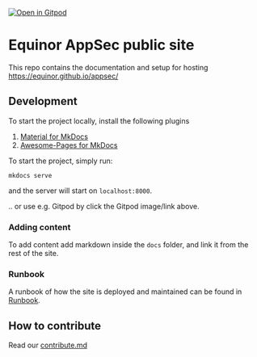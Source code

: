 [![Open in Gitpod](https://gitpod.io/button/open-in-gitpod.svg)](https://gitpod.io/#https://github.com/equinor/appsec)

# Equinor AppSec public site

This repo contains the documentation and setup for hosting https://equinor.github.io/appsec/

## Development
To start the project locally, install the following plugins
1. [Material for MkDocs](https://squidfunk.github.io/mkdocs-material/getting-started/)  
1. [Awesome-Pages for MkDocs](https://github.com/lukasgeiter/mkdocs-awesome-pages-plugin)   

To start the project, simply run:
```
mkdocs serve
```
and the server will start on `localhost:8000`.

.. or use e.g. Gitpod by click the Gitpod image/link above.

### Adding content
To add content add markdown inside the `docs` folder, and link
it from the rest of the site.


### Runbook
A runbook of how the site is deployed and maintained can be found in [Runbook](./runbook.md).

## How to contribute

Read our [contribute.md](CONTRIBUTING.md)
